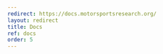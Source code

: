 ```yaml
---
redirect: https://docs.motorsportsresearch.org/
layout: redirect
title: Docs
ref: docs
order: 5
---
```

